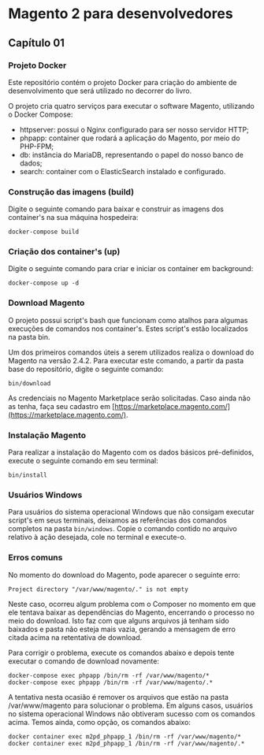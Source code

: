 # Magento 2 para desenvolvedores

## Capítulo 01
### Projeto Docker

Este repositório contém o projeto Docker para criação do ambiente de desenvolvimento que será utilizado no decorrer do livro.

O projeto cria quatro serviços para executar o software Magento, utilizando o Docker Compose:

* httpserver: possui o Nginx configurado para ser nosso servidor HTTP;
* phpapp: container que rodará a aplicação do Magento, por meio do PHP-FPM;
* db: instância do MariaDB, representando o papel do nosso banco de dados;
* search: container com o ElasticSearch instalado e configurado.

### Construção das imagens (build)

Digite o seguinte comando para baixar e construir as imagens dos container's na sua máquina hospedeira:

```
docker-compose build
```

### Criação dos container's (up)

Digite o seguinte comando para criar e iniciar os container em background:

```
docker-compose up -d
```

### Download Magento

O projeto possui script's bash que funcionam como atalhos para algumas execuções de comandos nos container's. Estes script's estão localizados na pasta bin.

Um dos primeiros comandos úteis a serem utilizados realiza o download do Magento na versão 2.4.2. Para executar este comando, a partir da pasta base do repositório, digite o seguinte comando:


```
bin/download
```

As credenciais no Magento Marketplace serão solicitadas. Caso ainda não as tenha, faça seu cadastro em [https://marketplace.magento.com/](https://marketplace.magento.com/).

### Instalação Magento

Para realizar a instalação do Magento com os dados básicos pré-definidos, execute o seguinte comando em seu terminal:

```
bin/install
```

### Usuários Windows

Para usuários do sistema operacional Windows que não consigam executar script's em seus terminais, deixamos as referências dos comandos completos na pasta `bin/windows`. Copie o comando contido no arquivo relativo à ação desejada, cole no terminal e execute-o.


### Erros comuns

No momento do download do Magento, pode aparecer o seguinte erro:

```
Project directory "/var/www/magento/." is not empty
```

Neste caso, ocorreu algum problema com o Composer no momento em que ele tentava baixar as dependências do Magento, encerrando o processo no meio do download. Isto faz com que alguns arquivos já tenham sido baixados e pasta não esteja mais vazia, gerando a mensagem de erro citada acima na retentativa de download.

Para corrigir o problema, execute os comandos abaixo e depois tente executar o comando de download novamente:

```
docker-compose exec phpapp /bin/rm -rf /var/www/magento/*
docker-compose exec phpapp /bin/rm -rf /var/www/magento/.*
```

A tentativa nesta ocasião é remover os arquivos que estão na pasta /var/www/magento para solucionar o problema. Em alguns casos, usuários no sistema operacional Windows não obtiveram sucesso com os comandos acima. Temos ainda, como opção, os comandos abaixo:

```
docker container exec m2pd_phpapp_1 /bin/rm -rf /var/www/magento/*
docker container exec m2pd_phpapp_1 /bin/rm -rf /var/www/magento/.*
```
